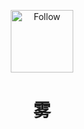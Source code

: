 <p align="center">
<img src="https://github.com/mistricky/thewu/blob/64cfed88bfac465d53c01d7b2dd4b16b7d482169/docs/logo.svg" alt="Follow" width="100">
</p>
<h1 align="center">雾</h1>
